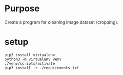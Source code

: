 # Purpose

Create a program for cleaning image dataset (cropping).

# setup

```
pip3 install virtualenv
python3 -m virtualenv venv
./venv/scripts/activate
pip3 install -r ./requirements.txt
```
